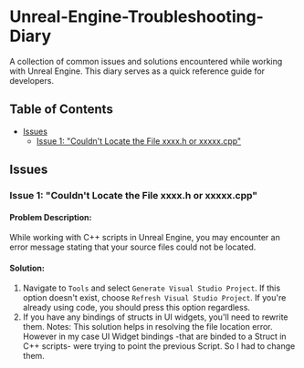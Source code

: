 # Unreal-Engine-Troubleshooting-Diary

A collection of common issues and solutions encountered while working with Unreal Engine. This diary serves as a quick reference guide for developers.

## Table of Contents
- [Issues](#issues)
  - [Issue 1: "Couldn't Locate the File xxxx.h or xxxxx.cpp"](#issue-1-couldnt-locate-the-file-xxxxh-or-xxxxxcpp)

## Issues

### Issue 1: "Couldn't Locate the File xxxx.h or xxxxx.cpp"

#### Problem Description:
While working with C++ scripts in Unreal Engine, you may encounter an error message stating that your source files could not be located.

#### Solution:
1. Navigate to `Tools` and select `Generate Visual Studio Project`. If this option doesn't exist, choose `Refresh Visual Studio Project`. If you're already using code, you should press this option regardless.
2. If you have any bindings of structs in UI widgets, you'll need to rewrite them.
Notes:
This solution helps in resolving the file location error. However in my case UI Widget bindings -that are binded to a Struct in C++ scripts- were trying to point the previous Script. So I had to change them.
